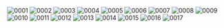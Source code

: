 <!--
## Hi there 👋

**Here are some ideas to get you started:**

🙋‍♀️ A short introduction - what is your organization all about?
🌈 Contribution guidelines - how can the community get involved?
👩‍💻 Useful resources - where can the community find your docs? Is there anything else the community should know?
🍿 Fun facts - what does your team eat for breakfast?
🧙 Remember, you can do mighty things with the power of [Markdown](https://docs.github.com/github/writing-on-github/getting-started-with-writing-and-formatting-on-github/basic-writing-and-formatting-syntax)
-->

![0001](https://user-images.githubusercontent.com/50540673/194297679-2be9a541-4ce8-468b-ae34-cb24c3acda3e.jpg)
![0002](https://user-images.githubusercontent.com/50540673/194297688-1244b7ac-4931-461a-b090-b19821e8230a.jpg)
![0003](https://user-images.githubusercontent.com/50540673/194297691-5ce00910-4bb2-442c-a62d-202262a27714.jpg)
![0004](https://user-images.githubusercontent.com/50540673/194297694-cba35f27-cda7-474d-b487-ba2ee1a9379f.jpg)
![0005](https://user-images.githubusercontent.com/50540673/194297696-f4a35725-e558-4ddc-aec8-31258647c53e.jpg)
![0006](https://user-images.githubusercontent.com/50540673/194297699-054682de-ac2d-4613-ac84-9b058d4c95f4.jpg)
![0007](https://user-images.githubusercontent.com/50540673/194297702-895c2db8-1a3b-4cc5-a20e-aa28c1e13f98.jpg)
![0008](https://user-images.githubusercontent.com/50540673/194297705-e5bc81d5-99df-4ca0-9fca-fa9413919eb9.jpg)
![0009](https://user-images.githubusercontent.com/50540673/194297707-1ade38d1-fd12-4753-85e0-aa92f53e0f19.jpg)
![0010](https://user-images.githubusercontent.com/50540673/194297712-26159c9e-4e06-4bd2-99aa-87d17601133f.jpg)
![0011](https://user-images.githubusercontent.com/50540673/194297714-28e5ab48-f37c-4220-8223-3f3414cb2752.jpg)
![0012](https://user-images.githubusercontent.com/50540673/194297717-42f44de7-5fa6-4d73-8352-86557b570449.jpg)
![0013](https://user-images.githubusercontent.com/50540673/194297719-e9e0a246-5407-4de4-8704-8f7e5bfe6175.jpg)
![0014](https://user-images.githubusercontent.com/50540673/194297721-72424610-460f-4527-a369-3f6897028cf3.jpg)
![0015](https://user-images.githubusercontent.com/50540673/194297723-7ff94f1c-dd2f-44d5-9d31-f1e443b3ab34.jpg)
![0016](https://user-images.githubusercontent.com/50540673/194297726-46b17d19-1a3b-45d4-8562-efc9627ee9e4.jpg)
![0017](https://user-images.githubusercontent.com/50540673/194297727-836fbf91-de9e-4602-9caf-aff49af7338d.jpg)
